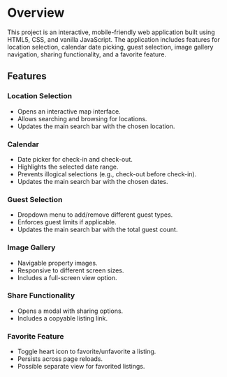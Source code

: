 # Overview

This project is an interactive, mobile-friendly web application built using HTML5, CSS, and vanilla JavaScript. The application includes features for location selection, calendar date picking, guest selection, image gallery navigation, sharing functionality, and a favorite feature.


## Features

### Location Selection
- Opens an interactive map interface.
- Allows searching and browsing for locations.
- Updates the main search bar with the chosen location.

### Calendar
- Date picker for check-in and check-out.
- Highlights the selected date range.
- Prevents illogical selections (e.g., check-out before check-in).
- Updates the main search bar with the chosen dates.

### Guest Selection
- Dropdown menu to add/remove different guest types.
- Enforces guest limits if applicable.
- Updates the main search bar with the total guest count.

### Image Gallery
- Navigable property images.
- Responsive to different screen sizes.
- Includes a full-screen view option.

### Share Functionality
- Opens a modal with sharing options.
- Includes a copyable listing link.

### Favorite Feature
- Toggle heart icon to favorite/unfavorite a listing.
- Persists across page reloads.
- Possible separate view for favorited listings.





